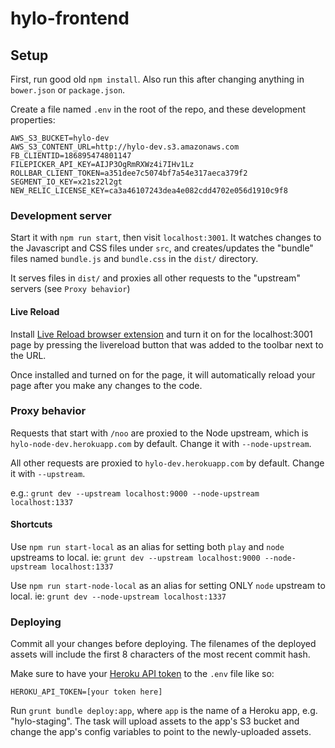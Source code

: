 hylo-frontend
=============

## Setup

First, run good old `npm install`. Also run this after changing anything in `bower.json` or `package.json`.

Create a file named `.env` in the root of the repo, and these development properties:

```
AWS_S3_BUCKET=hylo-dev
AWS_S3_CONTENT_URL=http://hylo-dev.s3.amazonaws.com
FB_CLIENTID=186895474801147
FILEPICKER_API_KEY=AIJP3OgRmRXWz4i7IHv1Lz
ROLLBAR_CLIENT_TOKEN=a351dee7c5074bf7a54e317aeca379f2
SEGMENT_IO_KEY=x21s22l2gt
NEW_RELIC_LICENSE_KEY=ca3a46107243dea4e082cdd4702e056d1910c9f8
```

### Development server

Start it with `npm run start`, then visit `localhost:3001`. It watches changes to the Javascript and CSS files under `src`, and creates/updates the "bundle" files named `bundle.js` and `bundle.css` in the `dist/` directory.

It serves files in `dist/` and proxies all other requests to the "upstream" servers (see `Proxy behavior`)

#### Live Reload

Install [Live Reload browser extension](https://chrome.google.com/webstore/detail/livereload/jnihajbhpnppcggbcgedagnkighmdlei?hl=en) and turn it on for the
localhost:3001 page by pressing the livereload button that was added to the toolbar next to the URL.

Once installed and turned on for the page, it will automatically reload your page after you make any changes
to the code.

### Proxy behavior

Requests that start with `/noo` are proxied to the Node upstream, which is `hylo-node-dev.herokuapp.com` by default. Change it with `--node-upstream`.

All other requests are proxied to `hylo-dev.herokuapp.com` by default. Change it with `--upstream`.

e.g.: `grunt dev --upstream localhost:9000 --node-upstream localhost:1337`

#### Shortcuts

Use `npm run start-local` as an alias for setting both `play` and `node` upstreams to local. ie: `grunt dev --upstream localhost:9000 --node-upstream localhost:1337`

Use `npm run start-node-local` as an alias for setting ONLY `node` upstream to local.  ie: `grunt dev --node-upstream localhost:1337`

### Deploying

Commit all your changes before deploying. The filenames of the deployed assets will include the first 8 characters of the most recent commit hash.

Make sure to have your [Heroku API token](https://heroku.com/account) to the `.env` file like so:

```
HEROKU_API_TOKEN=[your token here]
```

Run `grunt bundle deploy:app`, where `app` is the name of a Heroku app, e.g. "hylo-staging". The task will upload assets to the app's S3 bucket and change the app's config variables to point to the newly-uploaded assets.
